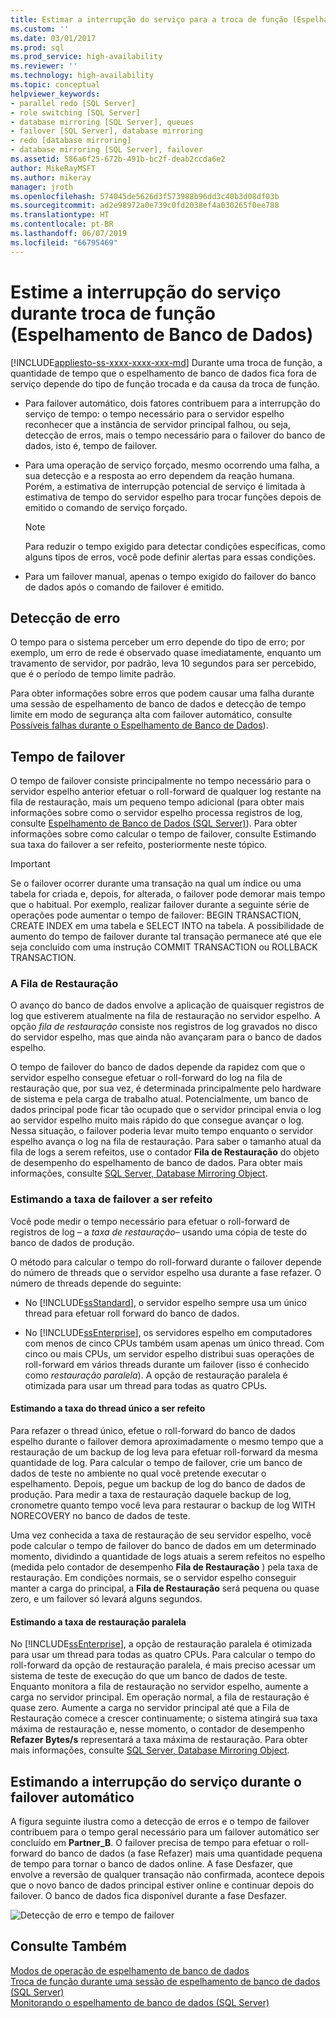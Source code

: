 ```yaml
---
title: Estimar a interrupção do serviço para a troca de função (Espelhamento de Banco de Dados) | Microsoft Docs
ms.custom: ''
ms.date: 03/01/2017
ms.prod: sql
ms.prod_service: high-availability
ms.reviewer: ''
ms.technology: high-availability
ms.topic: conceptual
helpviewer_keywords:
- parallel redo [SQL Server]
- role switching [SQL Server]
- database mirroring [SQL Server], queues
- failover [SQL Server], database mirroring
- redo [database mirroring]
- database mirroring [SQL Server], failover
ms.assetid: 586a6f25-672b-491b-bc2f-deab2ccda6e2
author: MikeRayMSFT
ms.author: mikeray
manager: jroth
ms.openlocfilehash: 574045de5626d3f573988b96dd3c40b3d08df03b
ms.sourcegitcommit: ad2e98972a0e739c0fd2038ef4a030265f0ee788
ms.translationtype: HT
ms.contentlocale: pt-BR
ms.lasthandoff: 06/07/2019
ms.locfileid: "66795469"
---
```

# <a name="estimate-the-interruption-of-service-during-role-switching-database-mirroring"></a>Estime a interrupção do serviço durante troca de função (Espelhamento de Banco de Dados)
[!INCLUDE[appliesto-ss-xxxx-xxxx-xxx-md](../../includes/appliesto-ss-xxxx-xxxx-xxx-md.md)]
  Durante uma troca de função, a quantidade de tempo que o espelhamento de banco de dados fica fora de serviço depende do tipo de função trocada e da causa da troca de função.  
  
-   Para failover automático, dois fatores contribuem para a interrupção do serviço de tempo: o tempo necessário para o servidor espelho reconhecer que a instância de servidor principal falhou, ou seja, detecção de erros, mais o tempo necessário para o failover do banco de dados, isto é, tempo de failover.  
  
-   Para uma operação de serviço forçado, mesmo ocorrendo uma falha, a sua detecção e a resposta ao erro dependem da reação humana. Porém, a estimativa de interrupção potencial de serviço é limitada à estimativa de tempo do servidor espelho para trocar funções depois de emitido o comando de serviço forçado.  
  
    > [!NOTE]  
    >  Para reduzir o tempo exigido para detectar condições específicas, como alguns tipos de erros, você pode definir alertas para essas condições.  
  
-   Para um failover manual, apenas o tempo exigido do failover do banco de dados após o comando de failover é emitido.  
  
## <a name="error-detection"></a>Detecção de erro  
 O tempo para o sistema perceber um erro depende do tipo de erro; por exemplo, um erro de rede é observado quase imediatamente, enquanto um travamento de servidor, por padrão, leva 10 segundos para ser percebido, que é o período de tempo limite padrão.  
  
 Para obter informações sobre erros que podem causar uma falha durante uma sessão de espelhamento de banco de dados e detecção de tempo limite em modo de segurança alta com failover automático, consulte [Possíveis falhas durante o Espelhamento de Banco de Dados](../../database-engine/database-mirroring/possible-failures-during-database-mirroring.md)).  
  
## <a name="failover-time"></a>Tempo de failover  
 O tempo de failover consiste principalmente no tempo necessário para o servidor espelho anterior efetuar o roll-forward de qualquer log restante na fila de restauração, mais um pequeno tempo adicional (para obter mais informações sobre como o servidor espelho processa registros de log, consulte [Espelhamento de Banco de Dados &#40;SQL Server&#41;](../../database-engine/database-mirroring/database-mirroring-sql-server.md)). Para obter informações sobre como calcular o tempo de failover, consulte Estimando sua taxa do failover a ser refeito, posteriormente neste tópico.  
  
> [!IMPORTANT]  
>  Se o failover ocorrer durante uma transação na qual um índice ou uma tabela for criada e, depois, for alterada, o failover pode demorar mais tempo que o habitual.  Por exemplo, realizar failover durante a seguinte série de operações pode aumentar o tempo de failover:  BEGIN TRANSACTION, CREATE INDEX em uma tabela e SELECT INTO na tabela. A possibilidade de aumento do tempo de failover durante tal transação permanece até que ele seja concluído com uma instrução COMMIT TRANSACTION ou ROLLBACK TRANSACTION.  
  
### <a name="the-redo-queue"></a>A Fila de Restauração  
 O avanço do banco de dados envolve a aplicação de quaisquer registros de log que estiverem atualmente na fila de restauração no servidor espelho. A opção *fila de restauração* consiste nos registros de log gravados no disco do servidor espelho, mas que ainda não avançaram para o banco de dados espelho.  
  
 O tempo de failover do banco de dados depende da rapidez com que o servidor espelho consegue efetuar o roll-forward do log na fila de restauração que, por sua vez, é determinada principalmente pelo hardware de sistema e pela carga de trabalho atual. Potencialmente, um banco de dados principal pode ficar tão ocupado que o servidor principal envia o log ao servidor espelho muito mais rápido do que consegue avançar o log. Nessa situação, o failover poderia levar muito tempo enquanto o servidor espelho avança o log na fila de restauração. Para saber o tamanho atual da fila de logs a serem refeitos, use o contador **Fila de Restauração** do objeto de desempenho do espelhamento de banco de dados. Para obter mais informações, consulte [SQL Server, Database Mirroring Object](../../relational-databases/performance-monitor/sql-server-database-mirroring-object.md).  
  
### <a name="estimating-the-failover-redo-rate"></a>Estimando a taxa de failover a ser refeito  
 Você pode medir o tempo necessário para efetuar o roll-forward de registros de log – a *taxa de restauração*– usando uma cópia de teste do banco de dados de produção.  
  
 O método para calcular o tempo do roll-forward durante o failover depende do número de threads que o servidor espelho usa durante a fase refazer. O número de threads depende do seguinte:  
  
-   No [!INCLUDE[ssStandard](../../includes/ssstandard-md.md)], o servidor espelho sempre usa um único thread para efetuar roll forward do banco de dados.  
  
-   No [!INCLUDE[ssEnterprise](../../includes/ssenterprise-md.md)], os servidores espelho em computadores com menos de cinco CPUs também usam apenas um único thread. Com cinco ou mais CPUs, um servidor espelho distribui suas operações de roll-forward em vários threads durante um failover (isso é conhecido como *restauração paralela*). A opção de restauração paralela é otimizada para usar um thread para todas as quatro CPUs.  
  
#### <a name="estimating-the-single-threaded-redo-rate"></a>Estimando a taxa do thread único a ser refeito  
 Para refazer o thread único, efetue o roll-forward do banco de dados espelho durante o failover demora aproximadamente o mesmo tempo que a restauração de um backup de log leva para efetuar roll-forward da mesma quantidade de log. Para calcular o tempo de failover, crie um banco de dados de teste no ambiente no qual você pretende executar o espelhamento. Depois, pegue um backup de log do banco de dados de produção. Para medir a taxa de restauração daquele backup de log, cronometre quanto tempo você leva para restaurar o backup de log WITH NORECOVERY no banco de dados de teste.  
  
 Uma vez conhecida a taxa de restauração de seu servidor espelho, você pode calcular o tempo de failover do banco de dados em um determinado momento, dividindo a quantidade de logs atuais a serem refeitos no espelho (medida pelo contador de desempenho **Fila de Restauração** ) pela taxa de restauração. Em condições normais, se o servidor espelho conseguir manter a carga do principal, a **Fila de Restauração** será pequena ou quase zero, e um failover só levará alguns segundos.  
  
#### <a name="estimating-the-parallel-redo-rate"></a>Estimando a taxa de restauração paralela  
 No [!INCLUDE[ssEnterprise](../../includes/ssenterprise-md.md)], a opção de restauração paralela é otimizada para usar um thread para todas as quatro CPUs. Para calcular o tempo do roll-forward da opção de restauração paralela, é mais preciso acessar um sistema de teste de execução do que um banco de dados de teste. Enquanto monitora a fila de restauração no servidor espelho, aumente a carga no servidor principal. Em operação normal, a fila de restauração é quase zero. Aumente a carga no servidor principal até que a Fila de Restauração comece a crescer continuamente; o sistema atingirá sua taxa máxima de restauração e, nesse momento, o contador de desempenho **Refazer Bytes/s** representará a taxa máxima de restauração. Para obter mais informações, consulte [SQL Server, Database Mirroring Object](../../relational-databases/performance-monitor/sql-server-database-mirroring-object.md).  
  
## <a name="estimating-interruption-of-service-during-automatic-failover"></a>Estimando a interrupção do serviço durante o failover automático  
 A figura seguinte ilustra como a detecção de erros e o tempo de failover contribuem para o tempo geral necessário para um failover automático ser concluído em **Partner_B**. O failover precisa de tempo para efetuar o roll-forward do banco de dados (a fase Refazer) mais uma quantidade pequena de tempo para tornar o banco de dados online. A fase Desfazer, que envolve a reversão de qualquer transação não confirmada, acontece depois que o novo banco de dados principal estiver online e continuar depois do failover. O banco de dados fica disponível durante a fase Desfazer.  
  
 ![Detecção de erro e tempo de failover](../../database-engine/database-mirroring/media/dbm-failovauto-time.gif "Error detection and failover time")  
  
## <a name="see-also"></a>Consulte Também  
 [Modos de operação de espelhamento de banco de dados](../../database-engine/database-mirroring/database-mirroring-operating-modes.md)   
 [Troca de função durante uma sessão de espelhamento de banco de dados &#40;SQL Server&#41;](../../database-engine/database-mirroring/role-switching-during-a-database-mirroring-session-sql-server.md)   
 [Monitorando o espelhamento de banco de dados &#40;SQL Server&#41;](../../database-engine/database-mirroring/monitoring-database-mirroring-sql-server.md)  
  
  
